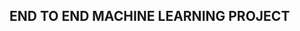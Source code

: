 ## END TO END MACHINE LEARNING PROJECT ##
<!-- Autism Spectrum Disorder Prediction   

Agenda 
1-Set up the github{Repository}
a)new environment
b)setup.py
c)requirements.txt
2-Src folder and build the package -->